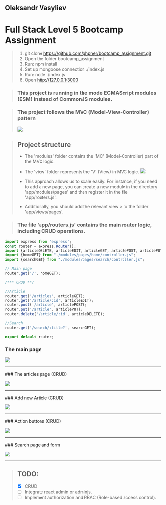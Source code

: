 ## Oleksandr Vasyliev

# Full Stack Level 5 Bootcamp Assignment

> 1. git clone https://github.com/phpner/bootcamp_assignment.git
> 2. Open the folder bootcamp_assignment
> 3. Run: npm install
> 4. Set up mongoose connection ./index.js
> 5. Run: node ./index.js
> 6. Open http://127.0.0.1:3000


> ### This project is running in the mode ECMAScript modules (ESM) instead of CommonJS modules.


> ### The project follows the MVC (Model-View-Controller) pattern
> ![](https://dl4.joxi.net/drive/2024/02/04/0031/2220/2087084/84/4e9ee4ebb2.jpg)


> ## Project structure
> * The 'modules' folder contains the 'MC' (Model-Controller) part of the MVC logic.
> * The 'view' folder represents the 'V' (View) in MVC logic.
> ![](https://dl3.joxi.net/drive/2024/02/04/0031/2220/2087084/84/387d89aa51.jpg)
>
> * This approach allows us to scale easily. For instance, if you need to add a new page, you can create a new module in the directory 'app/modules/pages' and then register it in the file 'app/routers.js'.
> * Additionally, you should add the relevant  view > to the folder 'app/views/pages'.


> ### The file 'app/routers.js' contains the main router logic, including CRUD operations.
```js 
import express from 'express';
const router = express.Router();
import {articleDELETE, articleEDIT, articleGET, articlePOST, articlePUT} from "./modules/pages/article/controller.js";
import {homeGET} from "./modules/pages/home/controller.js";
import {searchGET} from "./modules/pages/search/controller.js";

// Main page
router.get('/', homeGET);

/*** CRUD **/

//Article
router.get('/articles', articleGET);
router.get('/article/:id', articleEDIT);
router.post('/article', articlePOST);
router.put('/article', articlePUT);
router.delete('/article/:id', articleDELETE);

//Search
router.get('/search/:title?', searchGET);

export default router;
```

###  The main page

![](https://dl3.joxi.net/drive/2024/02/04/0031/2220/2087084/84/62301e52fe.jpg)
<hr>
### The articles page (CRUD)

![](https://dl4.joxi.net/drive/2024/02/04/0031/2220/2087084/84/132f237984.jpg)
<hr>
### Add new Article (CRUD)

![](https://dl3.joxi.net/drive/2024/02/04/0031/2220/2087084/84/9d279ce088.jpg)
<hr>
### Action buttons (CRUD)

![](https://dl4.joxi.net/drive/2024/02/04/0031/2220/2087084/84/7ba9d6fa73.jpg)
<hr>
### Search page and form

![](https://dl3.joxi.net/drive/2024/02/04/0031/2220/2087084/84/874266d2c1.jpg)
<hr>

> ## TODO:
> * [x] CRUD
> * [ ] Integrate react admin or adminjs.
> * [ ] Implement authorization  and  RBAC (Role-based access control). 

